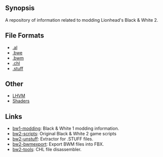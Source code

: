 ## Synopsis

A repository of information related to modding Lionhead's Black & White 2.

## File Formats

* [.al](/file_formats/al.md)
* [.bwe](/file_formats/bwe.md)
* [.bwm](/file_formats/bwm.md)
* [.chl](/file_formats/chl.md)
* [.stuff](/file_formats/stuff.md)

## Other

* [LHVM](/lhvm)
* [Shaders](/shaders)

## Links

* [bw1-modding](https://github.com/HandsomeMatt/bw1-modding): Black & White 1 modding information.
* [bw2-scripts](https://github.com/HandsomeMatt/bw2-scripts): Original Black & White 2 game scripts
* [bw2-unstuff](https://github.com/HandsomeMatt/bw2-unstuff): Extractor for .STUFF files.
* [bw2-bwmexport](https://github.com/HandsomeMatt/bw2-bwmexport): Export BWM files into FBX.
* [bw2-tools](https://github.com/HandsomeMatt/bw2-tools): CHL file disassembler.
